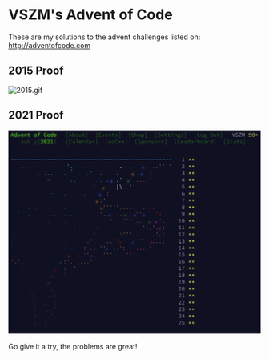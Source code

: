 # VSZM's Advent of Code

These are my solutions to the advent challenges listed on:
http://adventofcode.com

## 2015 Proof

![2015.gif](2015.gif)

## 2021 Proof

![2021.gif](2021.png)


Go give it a try, the problems are great!
